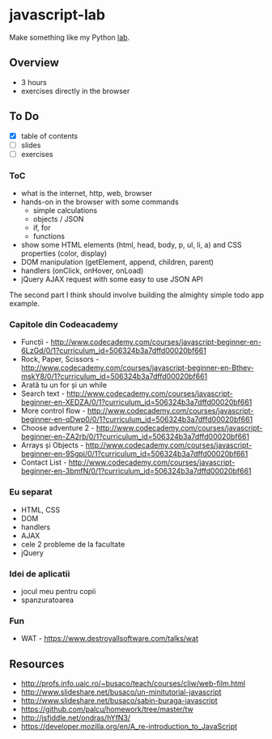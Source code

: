 # javascript-lab

Make something like my Python [lab](https://github.com/palcu/cdl-python-lab).

## Overview

* 3 hours
* exercises directly in the browser

## To Do

- [x] table of contents
- [ ] slides
- [ ] exercises

### ToC

- what is the internet, http, web, browser
- hands-on in the browser with some commands
  - simple calculations
  - objects / JSON
  - if, for
  - functions
- show some HTML elements (html, head, body, p, ul, li, a) and CSS properties (color, display)
- DOM manipulation (getElement, append, children, parent)
- handlers (onClick, onHover, onLoad)
- jQuery AJAX request with some easy to use JSON API

The second part I think should involve building the almighty simple todo app example.

### Capitole din Codeacademy

* Funcții - http://www.codecademy.com/courses/javascript-beginner-en-6LzGd/0/1?curriculum_id=506324b3a7dffd00020bf661
* Rock, Paper, Scissors - http://www.codecademy.com/courses/javascript-beginner-en-Bthev-mskY8/0/1?curriculum_id=506324b3a7dffd00020bf661
* Arată tu un for și un while
* Search text - http://www.codecademy.com/courses/javascript-beginner-en-XEDZA/0/1?curriculum_id=506324b3a7dffd00020bf661
* More control flow - http://www.codecademy.com/courses/javascript-beginner-en-qDwp0/0/1?curriculum_id=506324b3a7dffd00020bf661
* Choose adventure 2 - http://www.codecademy.com/courses/javascript-beginner-en-ZA2rb/0/1?curriculum_id=506324b3a7dffd00020bf661
* Arrays și Objects - http://www.codecademy.com/courses/javascript-beginner-en-9Sgpi/0/1?curriculum_id=506324b3a7dffd00020bf661
* Contact List - http://www.codecademy.com/courses/javascript-beginner-en-3bmfN/0/1?curriculum_id=506324b3a7dffd00020bf661

### Eu separat

* HTML, CSS
* DOM
* handlers
* AJAX
* cele 2 probleme de la facultate
* jQuery

### Idei de aplicatii

* jocul meu pentru copii
* spanzuratoarea

### Fun

* WAT - https://www.destroyallsoftware.com/talks/wat

## Resources

* http://profs.info.uaic.ro/~busaco/teach/courses/cliw/web-film.html
* http://www.slideshare.net/busaco/un-minitutorial-javascript
* http://www.slideshare.net/busaco/sabin-buraga-javascript
* https://github.com/palcu/homework/tree/master/tw
* http://jsfiddle.net/ondras/hYfN3/
* https://developer.mozilla.org/en/A_re-introduction_to_JavaScript
